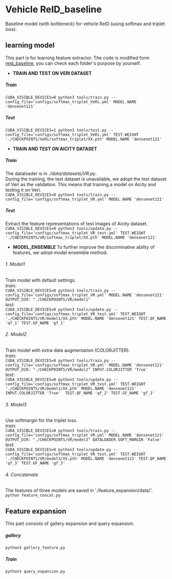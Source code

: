 # Vehicle ReID_baseline
Baseline model (with bottleneck) for vehicle ReID (using softmax and triplet loss).

## learning model
This part is for learning feature extractor. The code is modified form [reid_baseline](https://github.com/L1aoXingyu/reid_baseline), you can check each folder's purpose by yourself.

- **TRAIN AND TEST ON VERI DATASET**
##### Train
`CUDA_VISIBLE_DEVICES=0 python3 tools/train.py --config_file='configs/softmax_triplet_VeRi.yml' MODEL.NAME 'densenet121' `
##### Test
`CUDA_VISIBLE_DEVICES=1 python3 tools/test.py --config_file='configs/softmax_triplet_VeRi.yml' TEST.WEIGHT './CHECKPOINTS/VeRi/softmax_triplet/XX.pth' MODEL.NAME 'densenet121' `

- **TRAIN AND TEST ON AICITY DATASET**
##### Train
The dataloader is in *./data/datasets/VR.py*. <br/>
During the training, the test dataset is unavailable, we adopt the test dataset of Veri as the validation. This means that training a model on Aicity and testing it on Veri. <br/>
`CUDA_VISIBLE_DEVICES=0 python3 tools/train.py --config_file='configs/softmax_triplet_VR.yml' MODEL.NAME 'densenet121' `
##### Test
 Extract the feature representations of test images of Aicity dataset. <br/>
`CUDA_VISIBLE_DEVICES=0 python3 tools/update.py --config_file='configs/softmax_triplet_VR_test.yml' TEST.WEIGHT './CHECKPOINTS/VR/softmax_triplet/XX.pth' MODEL.NAME 'densenet121'`
- **MODEL_ENSEMBLE**
To further improve the discriminative ability of features, we adopt model ensemble method.
###### 1. Model1 
Train model with default settings. <br/>
*train:* <br/>
`CUDA_VISIBLE_DEVICES=0 python3 tools/train.py --config_file='configs/softmax_triplet_VR.yml' MODEL.NAME 'densenet121'  OUTPUT_DIR: "./CHECKPOINTS/VR/model1"`<br/>
*test:*<br/>
`CUDA_VISIBLE_DEVICES=0 python3 tools/update.py --config_file='configs/softmax_triplet_VR_test.yml' TEST.WEIGHT './CHECKPOINTS/VR/model1/XX.pth' MODEL.NAME 'densenet121' TEST.QF_NAME 'qf_1' TEST.GF_NAME 'gf_1'`<br/>
###### 2. Model2 
Train model with extra data augmentation (COLORJITTER).<br/>
*train:*<br/>
`CUDA_VISIBLE_DEVICES=0 python3 tools/train.py --config_file='configs/softmax_triplet_VR.yml' MODEL.NAME 'densenet121'  OUTPUT_DIR: "./CHECKPOINTS/VR/model2" INPUT.COLORJITTER 'True'`<br/>
*test:*<br/>
`CUDA_VISIBLE_DEVICES=0 python3 tools/update.py --config_file='configs/softmax_triplet_VR_test.yml' TEST.WEIGHT './CHECKPOINTS/VR/model1/XX.pth' MODEL.NAME 'densenet121' INPUT.COLORJITTER 'True'  TEST.QF_NAME 'qf_2' TEST.GF_NAME 'gf_2'`<br/>
###### 3. Model3
Use softmargin for the triplet loss.<br/>
*train:*<br/>
`CUDA_VISIBLE_DEVICES=0 python3 tools/train.py --config_file='configs/softmax_triplet_VR.yml' MODEL.NAME 'densenet121'  OUTPUT_DIR: "./CHECKPOINTS/VR/model3" DATALOADER.SOFT_MARGIN 'False'`<br/>
*test:*<br/>
`CUDA_VISIBLE_DEVICES=0 python3 tools/update.py --config_file='configs/softmax_triplet_VR_test.yml' TEST.WEIGHT './CHECKPOINTS/VR/model3/XX.pth' MODEL.NAME 'densenet121' TEST.QF_NAME 'qf_3' TEST.GF_NAME 'gf_3'`<br/>
###### 4. Concatenate
The features of three models are saved in './feature_expansion/data/'. <br/>
`python feature_concat.py`
## Feature expansion
This part consists of gallery expansion and query expansion.
##### gallery
`python3 gallery_feature.py `
##### Train
`python3 query_expansion.py `

